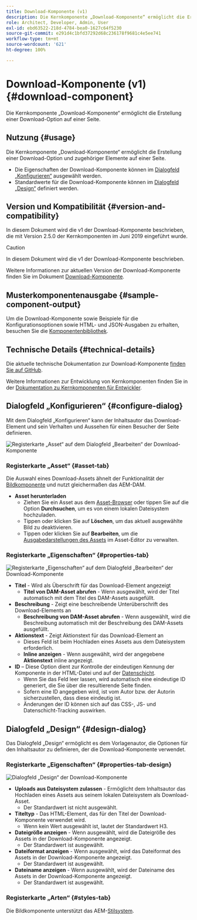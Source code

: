 ```yaml
---
title: Download-Komponente (v1)
description: Die Kernkomponente „Download-Komponente“ ermöglicht die Erstellung einer Download-Option auf einer Seite.
role: Architect, Developer, Admin, User
exl-id: ebd63522-218d-4784-bea0-1627c64f5230
source-git-commit: e291d4c1bfd37292d68c236178f9681c4e5ee741
workflow-type: tm+mt
source-wordcount: '621'
ht-degree: 100%

---
```


# Download-Komponente (v1) {#download-component}

Die Kernkomponente „Download-Komponente“ ermöglicht die Erstellung einer Download-Option auf einer Seite.

## Nutzung {#usage}

Die Kernkomponente „Download-Komponente“ ermöglicht die Erstellung einer Download-Option und zugehöriger Elemente auf einer Seite.

* Die Eigenschaften der Download-Komponente können im [Dialogfeld „Konfigurieren“](#configure-dialog) ausgewählt werden.
* Standardwerte für die Download-Komponente können im [Dialogfeld „Design“](#design-dialog) definiert werden.

## Version und Kompatibilität {#version-and-compatibility}

In diesem Dokument wird die v1 der Download-Komponente beschrieben, die mit Version 2.5.0 der Kernkomponenten im Juni 2019 eingeführt wurde.

>[!CAUTION]
>
>In diesem Dokument wird die v1 der Download-Komponente beschrieben.
>
>Weitere Informationen zur aktuellen Version der Download-Komponente finden Sie im Dokument [Download-Komponente](/help/components/download.md).

## Musterkomponentenausgabe {#sample-component-output}

Um die Download-Komponente sowie Beispiele für die Konfigurationsoptionen sowie HTML- und JSON-Ausgaben zu erhalten, besuchen Sie die [Komponentenbibliothek](https://adobe.com/go/aem_cmp_library_download_de).

## Technische Details {#technical-details}

Die aktuelle technische Dokumentation zur Download-Komponente [finden Sie auf GitHub](https://adobe.com/go/aem_cmp_tech_download_v1_de).

Weitere Informationen zur Entwicklung von Kernkomponenten finden Sie in der [Dokumentation zu Kernkomponenten für Entwickler](/help/developing/overview.md).

## Dialogfeld „Konfigurieren“ {#configure-dialog}

Mit dem Dialogfeld „Konfigurieren“ kann der Inhaltsautor das Download-Element und sein Verhalten und Aussehen für einen Besucher der Seite definieren.

![Registerkarte „Asset“ auf dem Dialogfeld „Bearbeiten“ der Download-Komponente](/help/assets/download-edit-asset.png)

### Registerkarte „Asset“ {#asset-tab}

Die Auswahl eines Download-Assets ähnelt der Funktionalität der [Bildkomponente](image-v1.md) und nutzt gleichermaßen das AEM-DAM.

* **Asset herunterladen**
   * Ziehen Sie ein Asset aus dem [Asset-Browser](https://experienceleague.adobe.com/docs/experience-manager-cloud-service/sites/authoring/fundamentals/environment-tools.html?lang=de) oder tippen Sie auf die Option **Durchsuchen**, um es von einem lokalen Dateisystem hochzuladen.
   * Tippen oder klicken Sie auf **Löschen**, um das aktuell ausgewählte Bild zu deaktivieren.
   * Tippen oder klicken Sie auf **Bearbeiten**, um die [Ausgabedarstellungen des Assets](https://experienceleague.adobe.com/docs/experience-manager-cloud-service/assets/manage/manage-digital-assets.html?lang=de) im Asset-Editor zu verwalten.

### Registerkarte „Eigenschaften“ {#properties-tab}

![Registerkarte „Eigenschaften“ auf dem Dialogfeld „Bearbeiten“ der Download-Komponente](/help/assets/download-edit-properties.png)

* **Titel** - Wird als Überschrift für das Download-Element angezeigt
   * **Titel von DAM-Asset abrufen** - Wenn ausgewählt, wird der Titel automatisch mit dem Titel des DAM-Assets ausgefüllt.
* **Beschreibung** - Zeigt eine beschreibende Unterüberschrift des Download-Elements an
   * **Beschreibung von DAM-Asset abrufen** - Wenn ausgewählt, wird die Beschreibung automatisch mit der Beschreibung des DAM-Assets ausgefüllt.
* **Aktionstext** - Zeigt Aktionstext für das Download-Element an
   * Dieses Feld ist beim Hochladen eines Assets aus dem Dateisystem erforderlich.
   * **Inline anzeigen** - Wenn ausgewählt, wird der angegebene **Aktionstext** inline angezeigt.
* **ID** – Diese Option dient zur Kontrolle der eindeutigen Kennung der Komponente in der HTML-Datei und auf der [Datenschicht](/help/developing/data-layer/overview.md).
   * Wenn Sie das Feld leer lassen, wird automatisch eine eindeutige ID generiert, die Sie über die resultierende Seite finden.
   * Sofern eine ID angegeben wird, ist vom Autor bzw. der Autorin sicherzustellen, dass diese eindeutig ist.
   * Änderungen der ID können sich auf das CSS-, JS- und Datenschicht-Tracking auswirken.

## Dialogfeld „Design“ {#design-dialog}

Das Dialogfeld „Design“ ermöglicht es dem Vorlagenautor, die Optionen für den Inhaltsautor zu definieren, der die Download-Komponente verwendet.

### Registerkarte „Eigenschaften“ {#properties-tab-design}

![Dialogfeld „Design“ der Download-Komponente](/help/assets/download-design.png)

* **Uploads aus Dateisystem zulassen** - Ermöglicht dem Inhaltsautor das Hochladen eines Assets aus seinem lokalen Dateisystem als Download-Asset.
   * Der Standardwert ist nicht ausgewählt.
* **Titeltyp** - Das HTML-Element, das für den Titel der Download-Komponente verwendet wird.
   * Wenn kein Wert ausgewählt ist, lautet der Standardwert H3.
* **Dateigröße anzeigen** - Wenn ausgewählt, wird die Dateigröße des Assets in der Download-Komponente angezeigt.
   * Der Standardwert ist ausgewählt.
* **Dateiformat anzeigen** - Wenn ausgewählt, wird das Dateiformat des Assets in der Download-Komponente angezeigt.
   * Der Standardwert ist ausgewählt.
* **Dateiname anzeigen** - Wenn ausgewählt, wird der Dateiname des Assets in der Download-Komponente angezeigt.
   * Der Standardwert ist ausgewählt.

### Registerkarte „Arten“ {#styles-tab}

Die Bildkomponente unterstützt das AEM-[Stilsystem](/help/get-started/authoring.md#component-styling).
